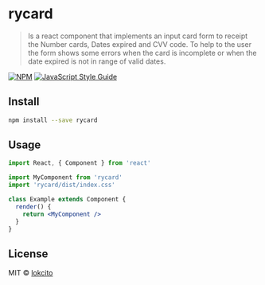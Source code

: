 # rycard

> Is a react component that implements an input card form to receipt the Number cards, Dates expired and CVV code. 
To help to the user the form shows some errors when the card is incomplete or when the date expired is not in range of valid dates.

[![NPM](https://img.shields.io/npm/v/rycard.svg)](https://www.npmjs.com/package/rycard) [![JavaScript Style Guide](https://img.shields.io/badge/code_style-standard-brightgreen.svg)](https://standardjs.com)

## Install

```bash
npm install --save rycard
```

## Usage

```jsx
import React, { Component } from 'react'

import MyComponent from 'rycard'
import 'rycard/dist/index.css'

class Example extends Component {
  render() {
    return <MyComponent />
  }
}
```

## License

MIT © [lokcito](https://github.com/lokcito)
